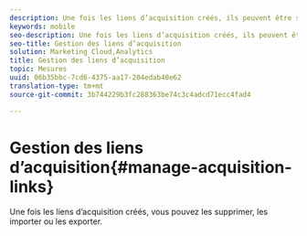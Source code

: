 ```yaml
---
description: Une fois les liens d’acquisition créés, ils peuvent être supprimés, importés ou exportés.
keywords: mobile
seo-description: Une fois les liens d’acquisition créés, ils peuvent être supprimés, importés ou exportés.
seo-title: Gestion des liens d’acquisition
solution: Marketing Cloud,Analytics
title: Gestion des liens d’acquisition
topic: Mesures
uuid: 06b35bbc-7cd6-4375-aa17-204edab40e62
translation-type: tm+mt
source-git-commit: 3b744229b3fc288363be74c3c4adcd71ecc4fad4

---
```



# Gestion des liens d’acquisition{#manage-acquisition-links}

Une fois les liens d’acquisition créés, vous pouvez les supprimer, les importer ou les exporter.